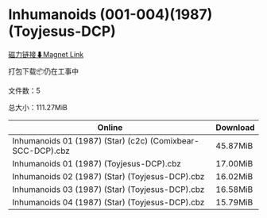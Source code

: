 # Inhumanoids (001-004)(1987)(Toyjesus-DCP)

[磁力链接⬇Magnet Link](magnet:?xt=urn:btih:101ebd0dfba327ec0dcd71c91ac11ea768472645&dn=Inhumanoids%20%28001-004%29%281987%29%28Toyjesus-DCP%29)

打包下载📦仍在工事中

文件数：5

总大小：111.27MiB

Online | Download
--- | ---
Inhumanoids 01 (1987) (Star) (c2c) (Comixbear-SCC-DCP).cbz | 45.87MiB
Inhumanoids 01 (1987) (Toyjesus-DCP).cbz | 17.00MiB
Inhumanoids 02 (1987) (Star) (Toyjesus-DCP).cbz | 16.02MiB
Inhumanoids 03 (1987) (Star) (Toyjesus-DCP).cbz | 16.58MiB
Inhumanoids 04 (1987) (Star) (Toyjesus-DCP).cbz | 15.79MiB